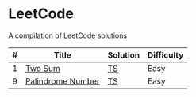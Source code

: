 # LeetCode

A compilation of LeetCode solutions

| # | Title | Solution | Difficulty |
|---| ----- | -------- | ---------- |
|1|[Two Sum](https://leetcode.com/problems/two-sum/description/) | [TS](https://github.com/Cloviski/leetcode/blob/main/leetcode-solutions/1-TwoSum.ts)|Easy|
|9|[Palindrome Number](https://leetcode.com/problems/palindrome-number/description/) | [TS](https://github.com/Cloviski/leetcode/blob/main/leetcode-solutions/9-PalindromeNumber.ts)|Easy|
